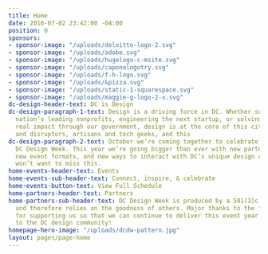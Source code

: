 ```yaml
---
title: Home
date: 2016-07-02 23:42:00 -04:00
position: 0
sponsors:
- sponsor-image: "/uploads/deloitte-logo-2.svg"
- sponsor-image: "/uploads/adobe.svg"
- sponsor-image: "/uploads/hugelogo-c-msite.svg"
- sponsor-image: "/uploads/caponelogotry.svg"
- sponsor-image: "/uploads/f-h-logo.svg"
- sponsor-image: "/uploads/&pizza.svg"
- sponsor-image: "/uploads/static-1-squarespace.svg"
- sponsor-image: "/uploads/maggie-g-logo-2-x.svg"
dc-design-header-text: DC is Design
dc-design-paragraph-1-text: Design is a driving force in DC. Whether supporting the
  nation’s leading nonprofits, engineering the next startup, or solving problems with
  real impact through our government, design is at the core of this city. We’re makers
  and disruptors, artisans and tech geeks, and this
dc-design-paragraph-2-text: October we’re coming together to celebrate. Join us for
  DC Design Week. This year we’re going bigger than ever with new partners, new venues,
  new event formats, and new ways to interact with DC’s unique design community. You
  won’t want to miss this.
home-events-header-text: Events
home-events-sub-header-text: Connect, inspire, & celebrate
home-events-button-text: View Full Schedule
home-partners-header-text: Partners
home-partners-sub-header-text: DC Design Week is produced by a 501(3)c non-profit
  and therefore relies on the goodness of others. Major thanks to the following partners
  for supporting us so that we can continue to deliver this event year after year
  to the DC design community!
homepage-hero-image: "/uploads/dcdw-pattern.jpg"
layout: pages/page-home
---
```


